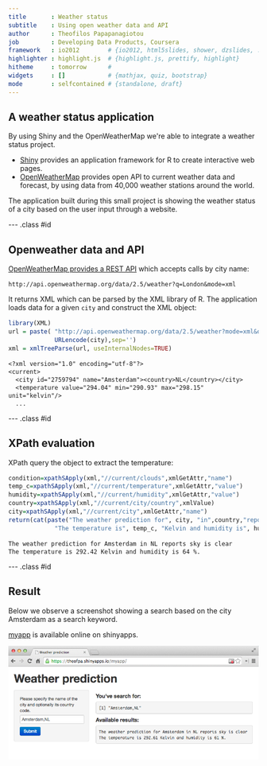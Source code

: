 ```yaml
---
title       : Weather status
subtitle    : Using open weather data and API
author      : Theofilos Papapanagiotou
job         : Developing Data Products, Coursera
framework   : io2012        # {io2012, html5slides, shower, dzslides, ...}
highlighter : highlight.js  # {highlight.js, prettify, highlight}
hitheme     : tomorrow      # 
widgets     : []            # {mathjax, quiz, bootstrap}
mode        : selfcontained # {standalone, draft}
---
```


## A weather status application

By using Shiny and the OpenWeatherMap we're able to integrate a weather status project.

* [Shiny](http://shiny.rstudio.com) provides an application framework for R to create interactive web pages.
* [OpenWeatherMap](http://www.openweathermap.org) provides open API to current weather data and forecast, by using data from 40,000 weather stations around the world.

The application built during this small project is showing the weather status of a city based on the user input through a website.

--- .class #id 

## Openweather data and API

[OpenWeatherMap provides a REST API](http://www.openweathermap.org/api) which accepts calls by city name:
```
http://api.openweathermap.org/data/2.5/weather?q=London&mode=xml
```
It returns XML which can be parsed by the XML library of R. The application loads data for a given `city` and construct the XML object:

```r
library(XML)
url = paste( "http://api.openweathermap.org/data/2.5/weather?mode=xml&q=",
             URLencode(city),sep='')
xml = xmlTreeParse(url, useInternalNodes=TRUE)
```
```{xml}
<?xml version="1.0" encoding="utf-8"?>
<current>
  <city id="2759794" name="Amsterdam"><country>NL</country></city>
  <temperature value="294.04" min="290.93" max="298.15" unit="kelvin"/>
  ...
```

--- .class #id 

## XPath evaluation

XPath query the object to extract the temperature:

```r
condition=xpathSApply(xml,"//current/clouds",xmlGetAttr,"name")
temp_c=xpathSApply(xml,"//current/temperature",xmlGetAttr,"value")
humidity=xpathSApply(xml,"//current/humidity",xmlGetAttr,"value")
country=xpathSApply(xml,"//current/city/country",xmlValue)
city=xpathSApply(xml,"//current/city",xmlGetAttr,"name")
return(cat(paste("The weather prediction for", city, "in",country,"reports", condition,
             "The temperature is", temp_c, "Kelvin and humidity is", humidity, "%.")))
```
```
The weather prediction for Amsterdam in NL reports sky is clear 
The temperature is 292.42 Kelvin and humidity is 64 %.
```

--- .class #id 

## Result
Below we observe a screenshot showing a search based on the city Amsterdam as a search keyword.

[myapp](https://theofpa.shinyapps.io/myapp/) is available online on shinyapps.

<div style='text-align: center;'>
    <img src='assets/img/slidify_myapp.png' />
</div>

